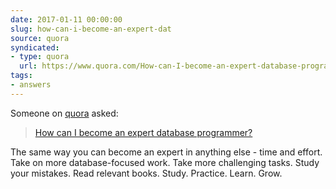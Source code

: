 ```yaml
---
date: 2017-01-11 00:00:00
slug: how-can-i-become-an-expert-dat
source: quora
syndicated:
- type: quora
  url: https://www.quora.com/How-can-I-become-an-expert-database-programmer/answer/Roy-Tang
tags:
- answers
---
```


Someone on [quora](https://quora.com) asked:

> [How can I become an expert database programmer?](https://www.quora.com/How-can-I-become-an-expert-database-programmer/answer/Roy-Tang)


The same way you can become an expert in anything else - time and effort. Take on more database-focused work. Take more challenging tasks. Study your mistakes. Read relevant books. Study. Practice. Learn. Grow.